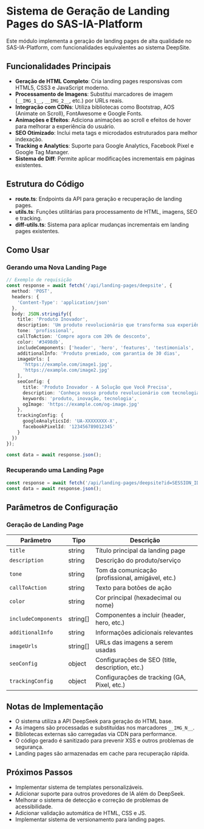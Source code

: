# Sistema de Geração de Landing Pages do SAS-IA-Platform

Este módulo implementa a geração de landing pages de alta qualidade no SAS-IA-Platform, com funcionalidades equivalentes ao sistema DeepSite.

## Funcionalidades Principais

- **Geração de HTML Completo**: Cria landing pages responsivas com HTML5, CSS3 e JavaScript moderno.
- **Processamento de Imagens**: Substitui marcadores de imagem (`__IMG_1__`, `__IMG_2__`, etc.) por URLs reais.
- **Integração com CDNs**: Utiliza bibliotecas como Bootstrap, AOS (Animate on Scroll), FontAwesome e Google Fonts.
- **Animações e Efeitos**: Adiciona animações ao scroll e efeitos de hover para melhorar a experiência do usuário.
- **SEO Otimizado**: Inclui meta tags e microdados estruturados para melhor indexação.
- **Tracking e Analytics**: Suporte para Google Analytics, Facebook Pixel e Google Tag Manager.
- **Sistema de Diff**: Permite aplicar modificações incrementais em páginas existentes.

## Estrutura do Código

- **route.ts**: Endpoints da API para geração e recuperação de landing pages.
- **utils.ts**: Funções utilitárias para processamento de HTML, imagens, SEO e tracking.
- **diff-utils.ts**: Sistema para aplicar mudanças incrementais em landing pages existentes.

## Como Usar

### Gerando uma Nova Landing Page

```typescript
// Exemplo de requisição
const response = await fetch('/api/landing-pages/deepsite', {
  method: 'POST',
  headers: {
    'Content-Type': 'application/json'
  },
  body: JSON.stringify({
    title: 'Produto Inovador',
    description: 'Um produto revolucionário que transforma sua experiência',
    tone: 'profissional',
    callToAction: 'Compre agora com 20% de desconto',
    color: '#3498db',
    includeComponents: ['header', 'hero', 'features', 'testimonials', 'pricing', 'faq', 'contact'],
    additionalInfo: 'Produto premiado, com garantia de 30 dias',
    imageUrls: [
      'https://example.com/image1.jpg',
      'https://example.com/image2.jpg'
    ],
    seoConfig: {
      title: 'Produto Inovador - A Solução que Você Precisa',
      description: 'Conheça nosso produto revolucionário com tecnologia de ponta',
      keywords: 'produto, inovação, tecnologia',
      ogImage: 'https://example.com/og-image.jpg'
    },
    trackingConfig: {
      googleAnalyticsId: 'UA-XXXXXXXX-X',
      facebookPixelId: '123456789012345'
    }
  })
});

const data = await response.json();
```

### Recuperando uma Landing Page

```typescript
const response = await fetch('/api/landing-pages/deepsite?id=SESSION_ID');
const data = await response.json();
```

## Parâmetros de Configuração

### Geração de Landing Page

| Parâmetro | Tipo | Descrição |
|-----------|------|-----------|
| `title` | string | Título principal da landing page |
| `description` | string | Descrição do produto/serviço |
| `tone` | string | Tom da comunicação (profissional, amigável, etc.) |
| `callToAction` | string | Texto para botões de ação |
| `color` | string | Cor principal (hexadecimal ou nome) |
| `includeComponents` | string[] | Componentes a incluir (header, hero, etc.) |
| `additionalInfo` | string | Informações adicionais relevantes |
| `imageUrls` | string[] | URLs das imagens a serem usadas |
| `seoConfig` | object | Configurações de SEO (title, description, etc.) |
| `trackingConfig` | object | Configurações de tracking (GA, Pixel, etc.) |

## Notas de Implementação

- O sistema utiliza a API DeepSeek para geração do HTML base.
- As imagens são processadas e substituídas nos marcadores `__IMG_N__`.
- Bibliotecas externas são carregadas via CDN para performance.
- O código gerado é sanitizado para prevenir XSS e outros problemas de segurança.
- Landing pages são armazenadas em cache para recuperação rápida.

## Próximos Passos

- Implementar sistema de templates personalizáveis.
- Adicionar suporte para outros provedores de IA além do DeepSeek.
- Melhorar o sistema de detecção e correção de problemas de acessibilidade.
- Adicionar validação automática de HTML, CSS e JS.
- Implementar sistema de versionamento para landing pages. 